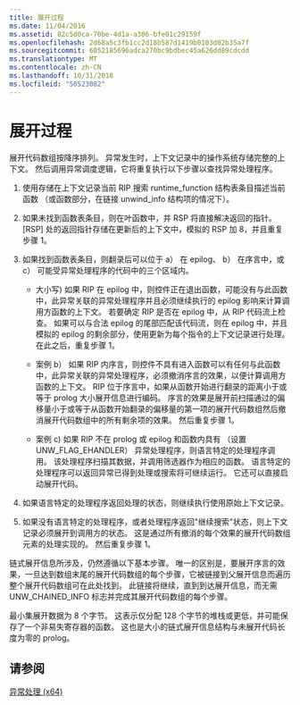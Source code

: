 ```yaml
---
title: 展开过程
ms.date: 11/04/2016
ms.assetid: 82c5d0ca-70be-4d1a-a306-bfe01c29159f
ms.openlocfilehash: 2d68a5c3fb1cc2d18b587d1419b0103d02b35a7f
ms.sourcegitcommit: 6052185696adca270bc9bdbec45a626dd89cdcdd
ms.translationtype: MT
ms.contentlocale: zh-CN
ms.lasthandoff: 10/31/2018
ms.locfileid: "50523082"
---
```

# <a name="unwind-procedure"></a>展开过程

展开代码数组按降序排列。 异常发生时，上下文记录中的操作系统存储完整的上下文。 然后调用异常调度逻辑，它将重复执行以下步骤以查找异常处理程序。

1. 使用存储在上下文记录当前 RIP 搜索 runtime_function 结构表条目描述当前函数 （或函数部分，在链接 unwind_info 结构项的情况下）。

1. 如果未找到函数表条目，则在叶函数中，并 RSP 将直接解决返回的指针。 [RSP] 处的返回指针存储在更新后的上下文中，模拟的 RSP 加 8，并且重复步骤 1。

1. 如果找到函数表条目，则翻录后可以位于 a） 在 epilog、 b） 在序言中，或 c） 可能受异常处理程序的代码中的三个区域内。

   - 大小写) 如果 RIP 在 epilog 中，则控件正在退出函数，可能没有与此函数中，此异常关联的异常处理程序并且必须继续执行的 epilog 影响来计算调用方函数的上下文。 若要确定 RIP 是否在 epilog 中，从 RIP 代码流上检查。 如果可以与合法 epilog 的尾部匹配该代码流，则在 epilog 中，并且模拟的 epilog 的剩余部分，使用更新为每个指令的上下文记录进行处理。 在此之后，重复步骤 1。

   - 案例 b） 如果 RIP 内序言，则控件不具有进入函数可以有任何与此函数中，此异常关联的异常处理程序，必须撤消序言的效果，以便计算调用方函数的上下文。 RIP 位于序言中，如果从函数开始进行翻录的距离小于或等于 prolog 大小展开信息进行编码。 序言的效果是展开前扫描通过的偏移量小于或等于从函数开始翻录的偏移量的第一项的展开代码数组然后撤消展开代码数组中的所有剩余项的效果。 然后重复步骤 1。

   - 案例 c) 如果 RIP 不在 prolog 或 epilog 和函数内具有 （设置 UNW_FLAG_EHANDLER） 异常处理程序，则语言特定的处理程序调用。 该处理程序扫描其数据，并调用筛选器作为相应的函数。 语言特定的处理程序可以返回异常已得到处理或搜索将可继续运行。 它还可以直接启动展开代码。

1. 如果语言特定的处理程序返回处理的状态，则继续执行使用原始上下文记录。

1. 如果没有语言特定的处理程序，或者处理程序返回"继续搜索"状态，则上下文记录必须展开到调用方的状态。 这是通过所有撤消的每个效果的展开代码数组元素的处理实现的。 然后重复步骤 1。

链式展开信息所涉及，仍然遵循以下基本步骤。 唯一的区别是，要展开序言的效果，一旦达到数组末尾的展开代码数组的每个步骤，它被链接到父展开信息而遍历整个展开代码数组可在此处找到。 此链接将继续，直到到达展开信息，而无需 UNW_CHAINED_INFO 标志并完成其展开代码数组的每个步骤。

最小集展开数据为 8 个字节。 这表示仅分配 128 个字节的堆栈或更低，并可能保存了一个非易失寄存器的函数。 这也是大小的链式展开信息结构与未展开代码长度为零的 prolog。

## <a name="see-also"></a>请参阅

[异常处理 (x64)](../build/exception-handling-x64.md)